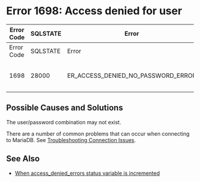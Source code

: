 
# Error 1698: Access denied for user


| Error Code | SQLSTATE | Error | Description |
| --- | --- | --- | --- |
| Error Code | SQLSTATE | Error | Description |
| 1698 | 28000 | ER_ACCESS_DENIED_NO_PASSWORD_ERROR | Access denied for user '%s'@'%s' |




## Possible Causes and Solutions


The user/password combination may not exist.


There are a number of common problems that can occur when connecting to MariaDB. See [Troubleshooting Connection Issues](../../../../../../general-resources/learning-and-training/training-and-tutorials/basic-mariadb-articles/troubleshooting-connection-issues.md).


## See Also


* [When access_denied_errors status variable is incremented](../../../../../security/user-account-management/incrementing-of-the-access_denied_errors-status-variable.md)

